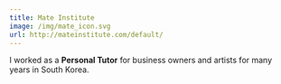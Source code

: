 ```yaml
---
title: Mate Institute
image: /img/mate_icon.svg
url: http://mateinstitute.com/default/
---
```

I worked as a **Personal Tutor** for business owners and artists for many years in South Korea.